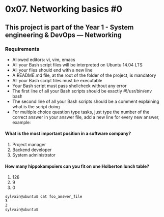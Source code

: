 # 0x07. Networking basics #0

## This project is part of the Year 1 - System engineering & DevOps ― Networking

### Requirements
 * Allowed editors: vi, vim, emacs
 * All your Bash script files will be interpreted on Ubuntu 14.04 LTS
 * All your files should end with a new line
 * A README.md file, at the root of the folder of the project, is mandatory
 * All your Bash script files must be executable
 * Your Bash script must pass shellcheck without any error
 * The first line of all your Bash scripts should be exactly #!/usr/bin/env bash
 * The second line of all your Bash scripts should be a comment explaining what is the script doing
 * For multiple choice question type tasks, just type the number of the correct answer in your answer file, add a new line for every new answer, example:

#### What is the most important position in a software company?

1. Project manager
2. Backend developer
3. System administrator

#### How many hippokampoiers can you fit on one Holberton lunch table?

1. 128
2. 9
3. 0

```
sylvain@ubuntu$ cat foo_answer_file
3
2
sylvain@ubuntu$

```